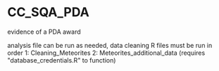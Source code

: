 # CC_SQA_PDA
evidence of a PDA award

analysis file can be run as needed,
data cleaning R files must be run in order
1: Cleaning_Meteorites
2: Meteorites_additional_data (requires "database_credentials.R" to function)
